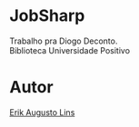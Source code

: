 # JobSharp
Trabalho pra Diogo Deconto.<br>
 Biblioteca Universidade Positivo

# Autor
<a href ="https://github.com/ErikLins147"> Erik Augusto Lins
